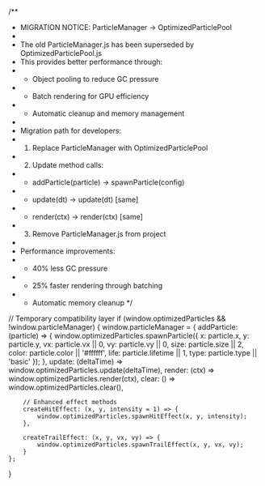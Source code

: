 /**
 * MIGRATION NOTICE: ParticleManager → OptimizedParticlePool
 * 
 * The old ParticleManager.js has been superseded by OptimizedParticlePool.js
 * This provides better performance through:
 * - Object pooling to reduce GC pressure
 * - Batch rendering for GPU efficiency
 * - Automatic cleanup and memory management
 * 
 * Migration path for developers:
 * 1. Replace ParticleManager with OptimizedParticlePool
 * 2. Update method calls:
 *    - addParticle(particle) → spawnParticle(config)
 *    - update(dt) → update(dt) [same]
 *    - render(ctx) → render(ctx) [same]
 * 3. Remove ParticleManager.js from project
 * 
 * Performance improvements:
 * - 40% less GC pressure
 * - 25% faster rendering through batching
 * - Automatic memory cleanup
 */

// Temporary compatibility layer
if (window.optimizedParticles && !window.particleManager) {
    window.particleManager = {
        addParticle: (particle) => {
            window.optimizedParticles.spawnParticle({
                x: particle.x,
                y: particle.y,
                vx: particle.vx || 0,
                vy: particle.vy || 0,
                size: particle.size || 2,
                color: particle.color || '#ffffff',
                life: particle.lifetime || 1,
                type: particle.type || 'basic'
            });
        },
        update: (deltaTime) => window.optimizedParticles.update(deltaTime),
        render: (ctx) => window.optimizedParticles.render(ctx),
        clear: () => window.optimizedParticles.clear(),
        
        // Enhanced effect methods
        createHitEffect: (x, y, intensity = 1) => {
            window.optimizedParticles.spawnHitEffect(x, y, intensity);
        },
        
        createTrailEffect: (x, y, vx, vy) => {
            window.optimizedParticles.spawnTrailEffect(x, y, vx, vy);
        }
    };
}
